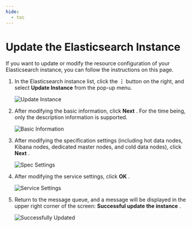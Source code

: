 ```yaml
---
hide:
  - toc
---
```


# Update the Elasticsearch Instance

If you want to update or modify the resource configuration of your Elasticsearch instance, you can follow the instructions on this page.

1. In the Elasticsearch instance list, click the __⋮__ button on the right, and select __Update Instance__ from the pop-up menu.

    ![Update Instance](https://docs.daocloud.io/daocloud-docs-images/docs/en/docs/middleware/elasticsearch/images/update01.png)

2. After modifying the basic information, click __Next__ . For the time being, only the description information is supported.

    ![Basic Information](https://docs.daocloud.io/daocloud-docs-images/docs/en/docs/middleware/elasticsearch/images/update02.png)

3. After modifying the specification settings (including hot data nodes, Kibana nodes, dedicated master nodes, and cold data nodes), click __Next__ .

    ![Spec Settings](https://docs.daocloud.io/daocloud-docs-images/docs/en/docs/middleware/elasticsearch/images/update03.png)

4. After modifying the service settings, click __OK__ .

    ![Service Settings](https://docs.daocloud.io/daocloud-docs-images/docs/en/docs/middleware/elasticsearch/images/update04.png)

5. Return to the message queue, and a message will be displayed in the upper right corner of the screen: __Successful update the instance__ .

    ![Successfully Updated](https://docs.daocloud.io/daocloud-docs-images/docs/en/docs/middleware/elasticsearch/images/update05.png)
